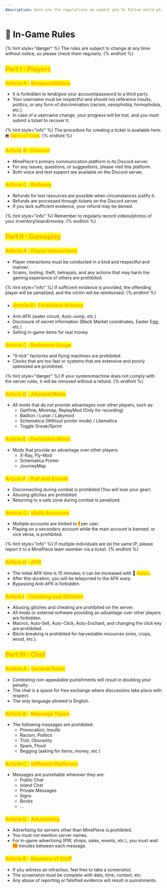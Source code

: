 ```yaml
---
description: Here are the regulations we expect you to follow while playing on MinePiece.
---
```


# 🧷 In-Game Rules

{% hint style="danger" %}
The rules are subject to change at any time without notice, so please check them regularly.
{% endhint %}

## <mark style="color:orange;">Part I : Players</mark>

### <mark style="color:orange;">Article A :</mark> <mark style="color:orange;"></mark><mark style="color:orange;">**Responsibilities**</mark>

* It is forbidden to lend/give your account/password to a third party.
* Your username must be respectful and should not reference insults, politics, or any form of discrimination (racism, xenophobia, homophobia, etc.).
* In case of a username change, your progress will be lost, and you must submit a ticket to recover it.&#x20;

{% hint style="info" %}
The procedure for creating a ticket is available here: :telephone: <mark style="color:orange;">**Open a Ticket**</mark>.
{% endhint %}

### <mark style="color:orange;">Article</mark> <mark style="color:orange;"></mark><mark style="color:orange;">**B : Discord**</mark>

* MinePiece's primary communication platform is its Discord server.
* For any issues, questions, or suggestions, please visit this platform.
* Both voice and text support are available on the Discord server.

### <mark style="color:orange;">Article C</mark> <mark style="color:orange;"></mark><mark style="color:orange;">**: Refunds**</mark>

* Refunds for lost resources are possible when circumstances justify it.
* Refunds are processed through tickets on the Discord server.
* If you lack sufficient evidence, your refund may be denied.

{% hint style="info" %}
Remember to regularly record videos/photos of your inventory/island/money.
{% endhint %}

## <mark style="color:orange;">Part II : Gameplay</mark>

### <mark style="color:orange;">Article A</mark> <mark style="color:orange;"></mark><mark style="color:orange;">**: Player Interactions**</mark>

* Player interactions must be conducted in a kind and respectful and manner.
* Scams, looting, theft, betrayals, and any actions that may harm the gaming experience of others are prohibited.

{% hint style="info" %}
If sufficient evidence is provided, the offending player will be penalized, and the victim will be reimbursed.
{% endhint %}

* ### <mark style="color:orange;">Article B :</mark> <mark style="color:orange;"></mark><mark style="color:orange;">**Forbidden Actions**</mark>
* Anti-AFK (water circuit, Auto-Jump, etc.)
* Disclosure of secret information (Black Market coordinates, Easter Egg, etc.)
* Selling in-game items for real money

### <mark style="color:orange;">Article C</mark> <mark style="color:orange;"></mark><mark style="color:orange;">**: Redstone Usage**</mark>

* "0-tick" factories and flying machines are prohibited.
* Clocks that are too fast or systems that are extensive and poorly optimized are prohibited.

{% hint style="danger" %}
If your system/machine does not comply with the server rules, it will be removed without a refund.
{% endhint %}

### <mark style="color:orange;">Article D</mark> <mark style="color:orange;"></mark><mark style="color:orange;">**: Allowed Mods**</mark>

* All mods that do not provide advantages over other players, such as:
  * Optifine, Minimap, ReplayMod (Only for recording)
  * Badlion / Lunar / Labymod
  * Schematica (Without printer mode) / Litematica
  * Toggle Sneak/Sprint

### <mark style="color:orange;">Article E</mark> <mark style="color:orange;"></mark><mark style="color:orange;">**: Forbidden Mods**</mark>

* Mods that provide an advantage over other players:
  * X-Ray, Fly-Mod
  * Schematica Printer
  * JourneyMap

### <mark style="color:orange;">Article F</mark> <mark style="color:orange;"></mark><mark style="color:orange;">**: PvP and Events**</mark>

* Disconnecting during combat is prohibited (You will lose your gear).
* Abusing glitches are prohibited.
* Returning to a safe zone during combat is penalized.

### <mark style="color:orange;">Article G :</mark> <mark style="color:orange;"></mark><mark style="color:orange;">**Multi-Accounts**</mark>

* Multiple accounts are limited to <mark style="color:red;">**1**</mark> per user.
* Playing on a secondary account while the main account is banned, or vice versa, is prohibited.

{% hint style="info" %}
If multiple individuals are on the same IP, please report it to a MinePiece team member via a ticket.
{% endhint %}

### <mark style="color:orange;">Article H</mark> <mark style="color:orange;"></mark><mark style="color:orange;">**: AFK**</mark>

* The initial AFK time is 10 minutes; it can be increased with :crown: <mark style="color:orange;">**Ranks**</mark>.
* After this duration, you will be teleported to the AFK warp.
* Bypassing Anti-AFK is forbidden.

### <mark style="color:orange;">Article I</mark> <mark style="color:orange;"></mark><mark style="color:orange;">**: Cheating and Glitches**</mark>

* Abusing glitches and cheating are prohibited on the server.
* All mods or external software providing an advantage over other players are forbidden.
* Macros, Auto-Sell, Auto-Click, Auto-Enchant, and changing the click key are prohibited.
* Block-breaking is prohibited for harvestable resources (ores, crops, wood, etc.).

## <mark style="color:orange;">Part III : Chat</mark>

### <mark style="color:orange;">Article A :</mark> <mark style="color:orange;"></mark><mark style="color:orange;">**General Rules**</mark>

* Contesting non-appealable punishments will result in doubling your penalty.
* The chat is a space for free exchange where discussions take place with respect.
* The only language allowed is English.

### <mark style="color:orange;">Article B :</mark> <mark style="color:orange;"></mark><mark style="color:orange;">**Message Types**</mark>

* The following messages are prohibited:
  * Provocation, Insults
  * Racism, Politics
  * Troll, Obscenity
  * Spam, Flood
  * Begging (asking for items, money, etc.)

### <mark style="color:orange;">Article C :</mark> <mark style="color:orange;"></mark><mark style="color:orange;">**Different Platforms**</mark>

* Messages are punishable wherever they are:
  * Public Chat
  * Island Chat
  * Private Messages
  * Signs
  * Books
  * ...

### <mark style="color:orange;">Article D :</mark> <mark style="color:orange;"></mark><mark style="color:orange;">**Advertising**</mark>

* Advertising for servers other than MinePiece is prohibited.
* You must not mention server names.
* For in-game advertising (PW, shops, sales, events, etc.), you must wait <mark style="color:red;">**10**</mark> minutes between each message.

### <mark style="color:orange;">Article E :</mark> <mark style="color:orange;"></mark><mark style="color:orange;">**Absence of Staff**</mark>

* If you witness an infraction, feel free to take a screenshot.
* The screenshot must be complete with date, time, context, etc.
* Any abuse of reporting or falsified evidence will result in punishments.













